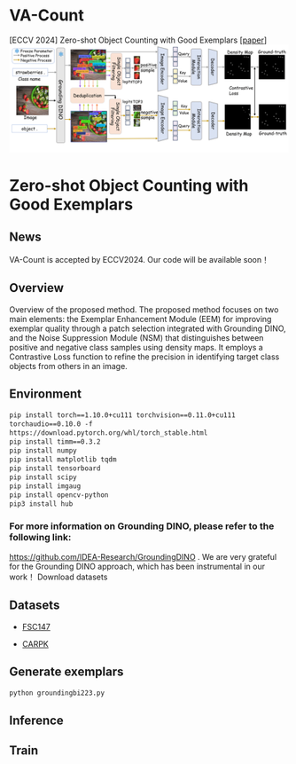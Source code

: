 # VA-Count
[ECCV 2024] Zero-shot Object Counting with Good Exemplars
[[paper](https://arxiv.org/abs/2407.04948)]   
![figure](figure.png)
# Zero-shot Object Counting with Good Exemplars
## News
VA-Count is accepted by ECCV2024. 
Our code will be available soon！
## Overview 
Overview of the proposed method. The proposed method focuses on two main elements: the Exemplar Enhancement Module (EEM) for improving exemplar quality through a patch selection integrated with Grounding DINO, and the Noise Suppression Module (NSM) that distinguishes between positive and negative class samples using density maps. It employs a Contrastive Loss function to refine the precision in identifying target class objects from others in an image.
## Environment
```
pip install torch==1.10.0+cu111 torchvision==0.11.0+cu111 torchaudio==0.10.0 -f https://download.pytorch.org/whl/torch_stable.html
pip install timm==0.3.2
pip install numpy
pip install matplotlib tqdm 
pip install tensorboard
pip install scipy
pip install imgaug
pip install opencv-python
pip3 install hub
```
### For more information on Grounding DINO, please refer to the following link: 
https://github.com/IDEA-Research/GroundingDINO .
We are very grateful for the Grounding DINO approach, which has been instrumental in our work！
Download datasets

## Datasets

* [FSC147](https://github.com/cvlab-stonybrook/LearningToCountEverything)

* [CARPK](https://lafi.github.io/LPN/)

## Generate exemplars
```
python groundingbi223.py
```
## Inference
## Train
